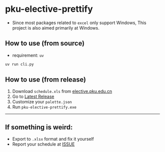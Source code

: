 # pku-elective-prettify
- Since most packages related to `excel` only support Windows,
  This project is also aimed primarily at Windows.


## How to use (from source)
- requirement: `uv`
```sh
uv run cli.py
```

## How to use (from release)
1. Download `schedule.xls` from [elective.pku.edu.cn](https://elective.pku.edu.cn/)
2. Go to [Latest Release](https://github.com/ParkSnoopy/pku-elective-prettify/releases)
3. Customize your `palette.json`
4. Run `pku-elective-prettify.exe`

---
## If something is weird:
- Export to `.xlsx` format and fix it yourself
- Report your schedule at [ISSUE](https://github.com/ParkSnoopy/pku-elective-prettify/issues/new)

